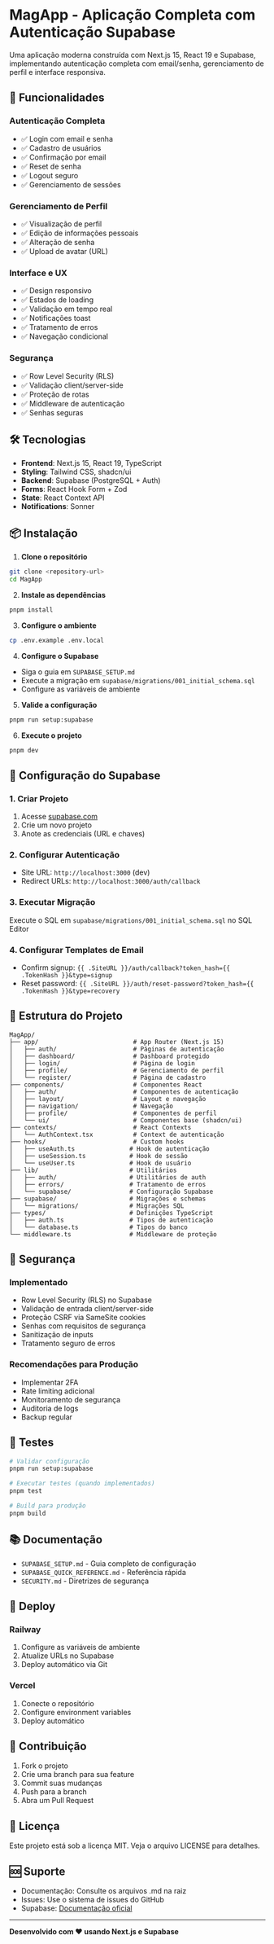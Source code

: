 # MagApp - Aplicação Completa com Autenticação Supabase

Uma aplicação moderna construída com Next.js 15, React 19 e Supabase, implementando autenticação completa com email/senha, gerenciamento de perfil e interface responsiva.

## 🚀 Funcionalidades

### Autenticação Completa
- ✅ Login com email e senha
- ✅ Cadastro de usuários
- ✅ Confirmação por email
- ✅ Reset de senha
- ✅ Logout seguro
- ✅ Gerenciamento de sessões

### Gerenciamento de Perfil
- ✅ Visualização de perfil
- ✅ Edição de informações pessoais
- ✅ Alteração de senha
- ✅ Upload de avatar (URL)

### Interface e UX
- ✅ Design responsivo
- ✅ Estados de loading
- ✅ Validação em tempo real
- ✅ Notificações toast
- ✅ Tratamento de erros
- ✅ Navegação condicional

### Segurança
- ✅ Row Level Security (RLS)
- ✅ Validação client/server-side
- ✅ Proteção de rotas
- ✅ Middleware de autenticação
- ✅ Senhas seguras

## 🛠️ Tecnologias

- **Frontend**: Next.js 15, React 19, TypeScript
- **Styling**: Tailwind CSS, shadcn/ui
- **Backend**: Supabase (PostgreSQL + Auth)
- **Forms**: React Hook Form + Zod
- **State**: React Context API
- **Notifications**: Sonner

## 📦 Instalação

1. **Clone o repositório**
```bash
git clone <repository-url>
cd MagApp
```

2. **Instale as dependências**
```bash
pnpm install
```

3. **Configure o ambiente**
```bash
cp .env.example .env.local
```

4. **Configure o Supabase**
- Siga o guia em `SUPABASE_SETUP.md`
- Execute a migração em `supabase/migrations/001_initial_schema.sql`
- Configure as variáveis de ambiente

5. **Valide a configuração**
```bash
pnpm run setup:supabase
```

6. **Execute o projeto**
```bash
pnpm dev
```

## 🔧 Configuração do Supabase

### 1. Criar Projeto
1. Acesse [supabase.com](https://supabase.com)
2. Crie um novo projeto
3. Anote as credenciais (URL e chaves)

### 2. Configurar Autenticação
- Site URL: `http://localhost:3000` (dev)
- Redirect URLs: `http://localhost:3000/auth/callback`

### 3. Executar Migração
Execute o SQL em `supabase/migrations/001_initial_schema.sql` no SQL Editor

### 4. Configurar Templates de Email
- Confirm signup: `{{ .SiteURL }}/auth/callback?token_hash={{ .TokenHash }}&type=signup`
- Reset password: `{{ .SiteURL }}/auth/reset-password?token_hash={{ .TokenHash }}&type=recovery`

## 📁 Estrutura do Projeto

```
MagApp/
├── app/                          # App Router (Next.js 15)
│   ├── auth/                     # Páginas de autenticação
│   ├── dashboard/                # Dashboard protegido
│   ├── login/                    # Página de login
│   ├── profile/                  # Gerenciamento de perfil
│   └── register/                 # Página de cadastro
├── components/                   # Componentes React
│   ├── auth/                     # Componentes de autenticação
│   ├── layout/                   # Layout e navegação
│   ├── navigation/               # Navegação
│   ├── profile/                  # Componentes de perfil
│   └── ui/                       # Componentes base (shadcn/ui)
├── contexts/                     # React Contexts
│   └── AuthContext.tsx           # Context de autenticação
├── hooks/                        # Custom hooks
│   ├── useAuth.ts               # Hook de autenticação
│   ├── useSession.ts            # Hook de sessão
│   └── useUser.ts               # Hook de usuário
├── lib/                         # Utilitários
│   ├── auth/                    # Utilitários de auth
│   ├── errors/                  # Tratamento de erros
│   └── supabase/                # Configuração Supabase
├── supabase/                    # Migrações e schemas
│   └── migrations/              # Migrações SQL
├── types/                       # Definições TypeScript
│   ├── auth.ts                  # Tipos de autenticação
│   └── database.ts              # Tipos do banco
└── middleware.ts                # Middleware de proteção
```

## 🔐 Segurança

### Implementado
- Row Level Security (RLS) no Supabase
- Validação de entrada client/server-side
- Proteção CSRF via SameSite cookies
- Senhas com requisitos de segurança
- Sanitização de inputs
- Tratamento seguro de erros

### Recomendações para Produção
- Implementar 2FA
- Rate limiting adicional
- Monitoramento de segurança
- Auditoria de logs
- Backup regular

## 🧪 Testes

```bash
# Validar configuração
pnpm run setup:supabase

# Executar testes (quando implementados)
pnpm test

# Build para produção
pnpm build
```

## 📚 Documentação

- `SUPABASE_SETUP.md` - Guia completo de configuração
- `SUPABASE_QUICK_REFERENCE.md` - Referência rápida
- `SECURITY.md` - Diretrizes de segurança

## 🚀 Deploy

### Railway
1. Configure as variáveis de ambiente
2. Atualize URLs no Supabase
3. Deploy automático via Git

### Vercel
1. Conecte o repositório
2. Configure environment variables
3. Deploy automático

## 🤝 Contribuição

1. Fork o projeto
2. Crie uma branch para sua feature
3. Commit suas mudanças
4. Push para a branch
5. Abra um Pull Request

## 📄 Licença

Este projeto está sob a licença MIT. Veja o arquivo LICENSE para detalhes.

## 🆘 Suporte

- Documentação: Consulte os arquivos .md na raiz
- Issues: Use o sistema de issues do GitHub
- Supabase: [Documentação oficial](https://supabase.com/docs)

---

**Desenvolvido com ❤️ usando Next.js e Supabase**
